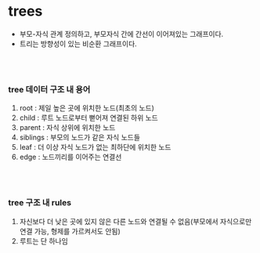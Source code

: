 # trees
- 부모-자식 관계 정의하고, 부모자식 간에 간선이 이어져있는 그래프이다.   
- 트리는 방향성이 있는 비순환 그래프이다.

</br></br>

### tree 데이터 구조 내 용어
1. root : 제일 높은 곳에 위치한 노드(최초의 노드)
2. child : 루트 노드로부터 뻗어져 연결된 하위 노드 
3. parent : 자식 상위에 위치한 노드
4. siblings : 부모의 노드가 같은 자식 노드들
5. leaf : 더 이상 자식 노드가 없는 최하단에 위치한 노드
6. edge : 노드끼리를 이어주는 연결선

</br></br>

### tree 구조 내 rules
1. 자신보다 더 낮은 곳에 있지 않은 다른 노드와 연결될 수 없음(부모에서 자식으로만 연결 가능, 형제를 가르켜서도 안됨)
2. 루트는 단 하나임 
